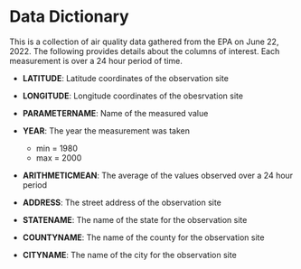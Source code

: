 # Data Dictionary

This is a collection of air quality data gathered from the EPA on June 22, 2022. The following provides details about the columns of interest. Each measurement is over a 24 hour period of time.

- **LATITUDE**: Latitude coordinates of the observation site

- **LONGITUDE**: Longitude coordinates of the obesrvation site

- **PARAMETERNAME**: Name of the measured value

- **YEAR**: The year the measurement was taken
  - min = 1980
  - max = 2000

- **ARITHMETICMEAN**: The average of the values observed over a 24 hour period

- **ADDRESS**: The street address of the observation site

- **STATENAME**: The name of the state for the observation site

- **COUNTYNAME**: The name of the county for the observation site

- **CITYNAME**: The name of the city for the observation site